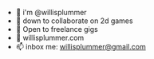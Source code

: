 - 👋 i'm @willisplummer
- 💞️ down to collaborate on 2d games
- 🌊 Open to freelance gigs 
- 🥋 willisplummer.com
- 📫 inbox me: willisplummer@gmail.com

